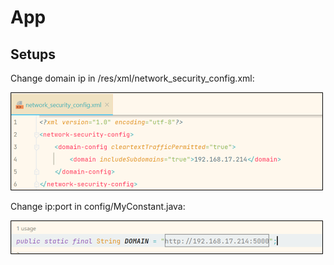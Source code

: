 # App

## Setups
Change domain ip in /res/xml/network_security_config.xml:

<img src="../images/network-config.png" width="500px">

Change ip:port in config/MyConstant.java: 

<img src="../images/domain-constant.png" width="500px">
